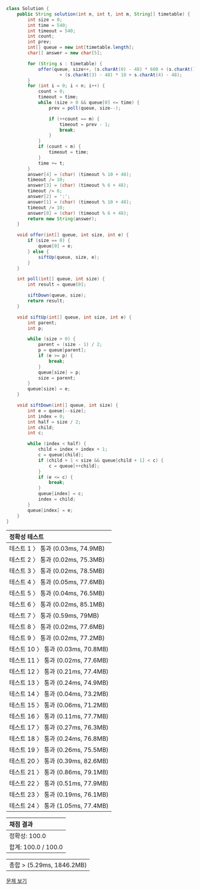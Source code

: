 ```java
class Solution {
    public String solution(int n, int t, int m, String[] timetable) {
        int size = 0;
        int time = 540;
        int timeout = 540;
        int count;
        int prev;
        int[] queue = new int[timetable.length];
        char[] answer = new char[5];

        for (String s : timetable) {
            offer(queue, size++, (s.charAt(0) - 48) * 600 + (s.charAt(1) - 48) * 60
                    + (s.charAt(3) - 48) * 10 + s.charAt(4) - 48);
        }
        for (int i = 0; i < n; i++) {
            count = 0;
            timeout = time;
            while (size > 0 && queue[0] <= time) {
                prev = poll(queue, size--);

                if (++count == m) {
                    timeout = prev - 1;
                    break;
                }
            }
            if (count < m) {
                timeout = time;
            }
            time += t;
        }
        answer[4] = (char) (timeout % 10 + 48);
        timeout /= 10;
        answer[3] = (char) (timeout % 6 + 48);
        timeout /= 6;
        answer[2] = ':';
        answer[1] = (char) (timeout % 10 + 48);
        timeout /= 10;
        answer[0] = (char) (timeout % 6 + 48);
        return new String(answer);
    }

    void offer(int[] queue, int size, int e) {
        if (size == 0) {
            queue[0] = e;
        } else {
            siftUp(queue, size, e);
        }
    }

    int poll(int[] queue, int size) {
        int result = queue[0];

        siftDown(queue, size);
        return result;
    }

    void siftUp(int[] queue, int size, int e) {
        int parent;
        int p;

        while (size > 0) {
            parent = (size - 1) / 2;
            p = queue[parent];
            if (e >= p) {
                break;
            }
            queue[size] = p;
            size = parent;
        }
        queue[size] = e;
    }

    void siftDown(int[] queue, int size) {
        int e = queue[--size];
        int index = 0;
        int half = size / 2;
        int child;
        int c;

        while (index < half) {
            child = index + index + 1;
            c = queue[child];
            if (child + 1 < size && queue[child + 1] < c) {
                c = queue[++child];
            }
            if (e <= c) {
                break;
            }
            queue[index] = c;
            index = child;
        }
        queue[index] = e;
    }
}
```
 | 정확성 테스트 |
 |  :-  |
 | 테스트 1 〉 통과 (0.03ms, 74.9MB) |
 | 테스트 2 〉 통과 (0.02ms, 75.3MB) |
 | 테스트 3 〉 통과 (0.02ms, 78.5MB) |
 | 테스트 4 〉 통과 (0.05ms, 77.6MB) |
 | 테스트 5 〉 통과 (0.04ms, 76.5MB) |
 | 테스트 6 〉 통과 (0.02ms, 85.1MB) |
 | 테스트 7 〉 통과 (0.59ms, 79MB) |
 | 테스트 8 〉 통과 (0.02ms, 77.6MB) |
 | 테스트 9 〉 통과 (0.02ms, 77.2MB) |
 | 테스트 10 〉 통과 (0.03ms, 70.8MB) |
 | 테스트 11 〉 통과 (0.02ms, 77.6MB) |
 | 테스트 12 〉 통과 (0.21ms, 77.4MB) |
 | 테스트 13 〉 통과 (0.24ms, 74.9MB) |
 | 테스트 14 〉 통과 (0.04ms, 73.2MB) |
 | 테스트 15 〉 통과 (0.06ms, 71.2MB) |
 | 테스트 16 〉 통과 (0.11ms, 77.7MB) |
 | 테스트 17 〉 통과 (0.27ms, 76.3MB) |
 | 테스트 18 〉 통과 (0.24ms, 76.8MB) |
 | 테스트 19 〉 통과 (0.26ms, 75.5MB) |
 | 테스트 20 〉 통과 (0.39ms, 82.6MB) |
 | 테스트 21 〉 통과 (0.86ms, 79.1MB) |
 | 테스트 22 〉 통과 (0.51ms, 77.9MB) |
 | 테스트 23 〉 통과 (0.19ms, 76.1MB) |
 | 테스트 24 〉 통과 (1.05ms, 77.4MB) |

 | 채점 결과 |
 | :- |
 | 정확성: 100.0 |
 | 합계: 100.0 / 100.0 |

 ||
 | :- |
 | 총합 > (5.29ms, 1846.2MB) |

[문제 보기](https://programmers.co.kr/learn/courses/30/lessons/17678?language=java)